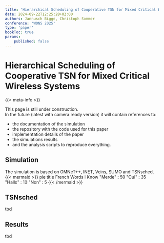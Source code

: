 ```yaml
---
title: 'Hierarchical Scheduling of Cooperative TSN for Mixed Critical Wireless Systems'
date: 2024-09-22T12:25:28+02:00
authors: Jannusch Bigge, Christoph Sommer
conference: 'WONS 2025'
type: 'paper'
bookToc: true
params:
    published: false
---
```

# Hierarchical Scheduling of Cooperative TSN for Mixed Critical Wireless Systems
{{< meta-info >}}

This page is still under construction.   
In the future (latest with camera ready version) it will contain references to:
- the documentation of the simulation
- the repository with the code used for this paper
- implementation details of the paper
- the simulations results
- and the analysis scripts to reproduce everything.



## Simulation
The simulation is based on OMNeT++, INET, Veins, SUMO and TSNsched.
{{< mermaid >}}
pie
    title French Words I Know
    "Merde" : 50
    "Oui" : 35
    "Hallo" : 10
    "Non" : 5
{{< /mermaid >}}
## TSNsched 
tbd
## Results
tbd


